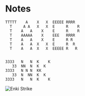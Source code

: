 # Notes
```
TTTTT    A    X   X  EEEEE RRRR
  T     A A   X   X  E     R    R
  T    A   A    X    E     R    R
  T    AAAAA    X    EEE   RRRR
  T    A   A    X    E     R R
  T    A   A  X   X  E     R  R
  T    A   A  X   X  EEEEE R   R


3333   N   N  K    K        
   33  NN  N  K  K 
3333   N N N  KK 
   33  N  NN  K  K
3333   N   N  K    K
```
<picture>

<img alt="Enki Strike" size=small src="https://github.com/3nk1dev/Notes/blob/main/3nk1dev.jpg">
</picture>
